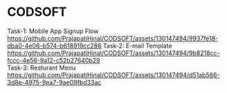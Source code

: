 # CODSOFT
Task-1: Mobile App Signup Flow
https://github.com/PrajapatiHinal/CODSOFT/assets/130147494/9937fe18-dba0-4e06-b574-b618919cc286
Task-2: E-mail Template
https://github.com/PrajapatiHinal/CODSOFT/assets/130147494/9b8218cc-fccc-4e56-9a12-c52b27640b29    
Task-3: Resturant Menu
https://github.com/PrajapatiHinal/CODSOFT/assets/130147494/d51ab586-3d8e-4975-9ea7-9ae09fbd33ac
